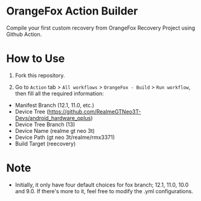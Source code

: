 # OrangeFox Action Builder
Compile your first custom recovery from OrangeFox Recovery Project using Github Action.

# How to Use
1. Fork this repository.

2. Go to `Action` tab > `All workflows` > `OrangeFox - Build` > `Run workflow`, then fill all the required information:
 * Manifest Branch (12.1, 11.0, etc.)
 * Device Tree (https://github.com/RealmeGTNeo3T-Devs/android_hardware_oplus)
 * Device Tree Branch (13)
 * Device Name (realme gt neo 3t)
 * Device Path (gt neo 3t/realme/rmx3371)
 * Build Target (reecovery)

 # Note
 * Initially, it only have four default choices for fox branch; 12.1, 11.0, 10.0 and 9.0. If there's more to it, feel free to modify the .yml configurations.
